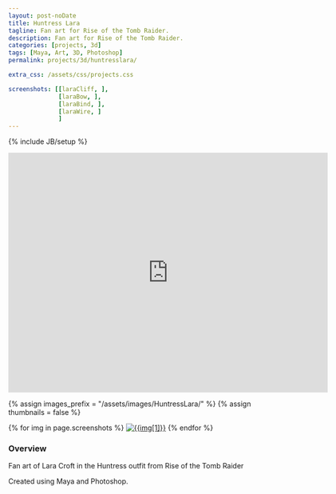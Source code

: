 ```yaml
---
layout: post-noDate
title: Huntress Lara
tagline: Fan art for Rise of the Tomb Raider.
description: Fan art for Rise of the Tomb Raider.
categories: [projects, 3d]
tags: [Maya, Art, 3D, Photoshop]
permalink: projects/3d/huntresslara/

extra_css: /assets/css/projects.css

screenshots: [[laraCliff, ],
			  [laraBow, ],
              [laraBind, ],
              [laraWire, ]
              ]
---
```

{% include JB/setup %}


<iframe width="640" height="480" src="https://sketchfab.com/playlists/embed?collection=834ba7e1e68d4379aaaae6010a99a512" frameborder="0" allowfullscreen mozallowfullscreen="true" webkitallowfullscreen="true" onmousewheel=""></iframe>


{% assign images_prefix = "/assets/images/HuntressLara/" %}
{% assign thumbnails = false %}

<div class="project-images" id="slideshow">
{% for img in page.screenshots %}
    <a href="{{images_prefix}}{{img[0]}}.png"><img src= "{{images_prefix}}{{img[0]}}{% if thumbnails %}-tn{% endif %}.png" alt="{{img[1]}}" class="img-responsive"></a>
{% endfor %}
</div>

<script>
    $('#slideshow').photobox('a', {history:false, time:0, counter:false});
</script>

<h3>Overview</h3>

Fan art of Lara Croft in the Huntress outfit from Rise of the Tomb Raider

Created using Maya and Photoshop.

&nbsp;
